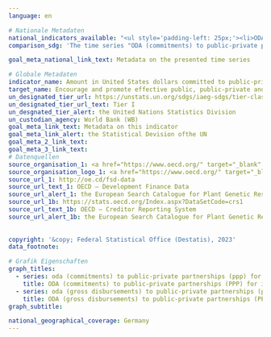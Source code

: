 ```yaml
---
language: en    

# Nationale Metadaten    
national_indicators_available: "<ul style='padding-left: 25px;'><li>ODA (commitments) to public-private partnerships (PPP) for infrastructure</li> <li> ODA (gross disbursements) to public-private partnerships (PPP) for infrastructure</li></ul>"    
comparison_sdg: 'The time series "ODA (commitments) to public-private partnerships (PPP) for infrastructure" is compliant with the global metadata. The time series "ODA (gross disbursements) to public-private partnerships (PPP) for infrastructure" provides additional information.'    

goal_meta_national_link_text: Metadata on the presented time series    

# Globale Metadaten    
indicator_name: Amount in United States dollars committed to public-private partnerships for infrastructure    
target_name: Encourage and promote effective public, public-private and civil society partnerships, building on the experience and resourcing strategies of partnerships    
un_designated_tier_url: https://unstats.un.org/sdgs/iaeg-sdgs/tier-classification/    
un_designated_tier_url_text: Tier I    
un_desgnated_tier_alert: the United Nations Statistics Division    
un_custodian_agency: World Bank (WB)    
goal_meta_link_text: Metadata on this indicator    
goal_meta_link_alert: the Statistical Devision ofthe UN    
goal_meta_2_link_text:     
goal_meta_3_link_text:         
# Datenquellen
source_organisation_1: <a href="https://www.oecd.org/" target="_blank" onclick="return confirm_alert('the European Search Catalogue for Plant Genetic Resources','En');"> Organisation for Economic Co-operation and Development (OECD) </a>
source_organisation_logo_1: <a href="https://www.oecd.org/" target="_blank" onclick="return confirm_alert('the European Search Catalogue for Plant Genetic Resources','En');"><img src="https://g205sdgs.github.io/sdg-indicators/public/OrgImgEn/oecd.png" alt="Logo oecd" style="height:60px; width:148px"/></a>
source_url_1: http://oe.cd/fsd-data
source_url_text_1: OECD – Development Finance Data
source_url_alert_1: the European Search Catalogue for Plant Genetic Resources
source_url_1b: https://stats.oecd.org/Index.aspx?DataSetCode=crs1
source_url_text_1b: OECD – Creditor Reporting System
source_url_alert_1b: the European Search Catalogue for Plant Genetic Resources
    
    
copyright: '&copy; Federal Statistical Office (Destatis), 2023'    
data_footnote:     

# Grafik Eigenschaften    
graph_titles:
  - series: oda (commitments) to public-private partnerships (ppp) for infrastructure
    title: ODA (commitments) to public-private partnerships (PPP) for infrastructure
  - series: oda (gross disbursements) to public-private partnerships (ppp) for infrastructure
    title: ODA (gross disbursements) to public-private partnerships (PPP) for infrastructure
graph_subtitle:     

national_geographical_coverage: Germany    
---
```


<span></span>
